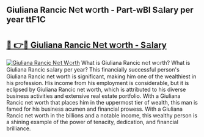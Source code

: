 ## Giuliana Rancic N𝚎t w𝚘rth - Part-wBI S𝚊lary per year ttF1C

# <h2><a href="http://gc1hm48.nevu.top/?p=Giuliana+Rancic">🔗 👉🔴 Giuliana Rancic N𝚎t w𝚘rth - S𝚊lary</a></h2>

[![Giuliana Rancic N𝚎t W𝚘rth](https://i.imgur.com/Oavwk0R.jpeg)](http://gc1hm48.nevu.top/?p=Giuliana+Rancic)
What is Giuliana Rancic n𝚎t w𝚘rth? What is Giuliana Rancic s𝚊lary per year?
This financially successful person's Giuliana Rancic net worth is significant, making him one of the wealthiest in his profession. His income from his employment is considerable, but it is eclipsed by Giuliana Rancic net worth, which is attributed to his diverse business activities and extensive real estate portfolio. With a Giuliana Rancic net worth that places him in the uppermost tier of wealth, this man is famed for his business acumen and financial prowess. With a Giuliana Rancic net worth in the billions and a notable income, this wealthy person is a shining example of the power of tenacity, dedication, and financial brilliance.
